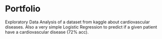 # Portfolio
Exploratory Data Analysis of a dataset from kaggle about cardiovascular diseases. Also a very simple Logistic Regression to predict if a given patient have a cardiovascular disease (72% acc).
